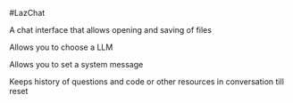#LazChat

A chat interface that allows opening and saving of files

Allows you to choose a LLM

Allows you to set a system message

Keeps history of questions and code or other resources in conversation till reset

